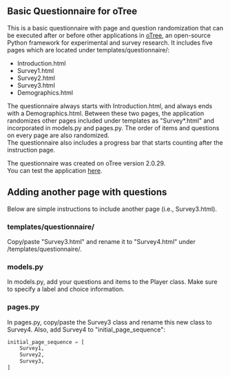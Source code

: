 ## Basic Questionnaire for oTree

This is a basic questionnaire with page and question randomization that can be executed after or before other applications in [oTree](http://www.otree.org/), an open-source Python framework for experimental and survey research.
It includes five pages which are located under templates/questionnaire/:

- Introduction.html
- Survey1.html
- Survey2.html
- Survey3.html
- Demographics.html

The questionnaire always starts with Introduction.html, and always ends with a Demographics.html.
Between these two pages, the application randomizes other pages included under templates as "Survey*.html" and incorporated in models.py and pages.py.
The order of items and questions on every page are also randomized.  
The questionnaire also includes a progress bar that starts counting after the instruction page.

The questionnaire was created on oTree version 2.0.29.  
You can test the application [here](https://otree-testserver.herokuapp.com/demo/Questionnaire/).

## Adding another page with questions
Below are simple instructions to include another page (i.e., Survey3.html).

### templates/questionnaire/
Copy/paste "Survey3.html" and rename it to "Survey4.html" under /templates/questionnaire/.

### models.py
In models.py, add your questions and items to the Player class. Make sure to specify a label and choice information.

### pages.py
In pages.py, copy/paste the Survey3 class and rename this new class to Survey4.
Also, add Survey4 to "initial_page_sequence":
```python
initial_page_sequence = [
    Survey1,
    Survey2,
    Survey3,
]
```
